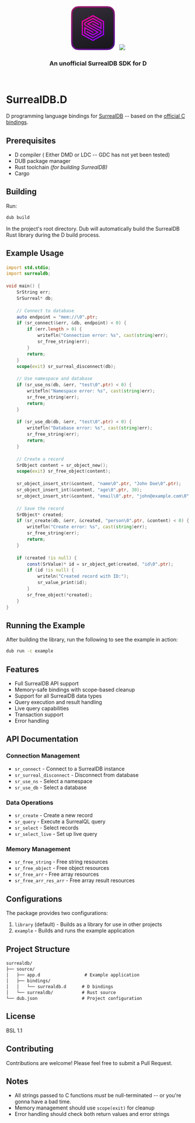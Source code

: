 <br>

<p align="center">
    <img width=120 src="https://raw.githubusercontent.com/surrealdb/icons/main/surreal.svg" />
    &nbsp;
    <img width=120 src="https://sqimages.nyc3.digitaloceanspaces.com/D.png" />
</p>


<h3 align="center">An unofficial SurrealDB SDK for D</h3>

<br>

# SurrealDB.D

D programming language bindings for [SurrealDB](https://surrealdb.com) -- based on the [official C bindings](https://github.com/surrealdb/surrealdb.c).

## Prerequisites

- D compiler ( Either DMD or LDC -- GDC has not yet been tested)
- DUB package manager
- Rust toolchain _(for building SurrealDB)_
- Cargo

## Building

Run:

```bash
dub build
```

In the project's root directory. Dub will automatically build the SurrealDB Rust library during the D build process.


## Example Usage

```d
import std.stdio;
import surrealdb;

void main() {
    SrString err;
    SrSurreal* db;
    
    // Connect to database
    auto endpoint = "mem://\0".ptr;
    if (sr_connect(&err, &db, endpoint) < 0) {
        if (err.length > 0) {
            writefln("Connection error: %s", cast(string)err);
            sr_free_string(err);
        }
        return;
    }
    scope(exit) sr_surreal_disconnect(db);

    // Use namespace and database
    if (sr_use_ns(db, &err, "test\0".ptr) < 0) {
        writefln("Namespace error: %s", cast(string)err);
        sr_free_string(err);
        return;
    }

    if (sr_use_db(db, &err, "test\0".ptr) < 0) {
        writefln("Database error: %s", cast(string)err);
        sr_free_string(err);
        return;
    }

    // Create a record
    SrObject content = sr_object_new();
    scope(exit) sr_free_object(content);

    sr_object_insert_str(&content, "name\0".ptr, "John Doe\0".ptr);
    sr_object_insert_int(&content, "age\0".ptr, 30);
    sr_object_insert_str(&content, "email\0".ptr, "john@example.com\0".ptr);

    // Save the record
    SrObject* created;
    if (sr_create(db, &err, &created, "person\0".ptr, &content) < 0) {
        writefln("Create error: %s", cast(string)err);
        sr_free_string(err);
        return;
    }

    if (created !is null) {
        const(SrValue)* id = sr_object_get(created, "id\0".ptr);
        if (id !is null) {
            writeln("Created record with ID:");
            sr_value_print(id);
        }
        sr_free_object(*created);
    }
}
```

## Running the Example

After building the library, run the following to see the example in action:

```bash
dub run -c example
```

## Features

- Full SurrealDB API support
- Memory-safe bindings with scope-based cleanup
- Support for all SurrealDB data types
- Query execution and result handling
- Live query capabilities
- Transaction support
- Error handling

## API Documentation

### Connection Management
- `sr_connect` - Connect to a SurrealDB instance
- `sr_surreal_disconnect` - Disconnect from database
- `sr_use_ns` - Select a namespace
- `sr_use_db` - Select a database

### Data Operations
- `sr_create` - Create a new record
- `sr_query` - Execute a SurrealQL query
- `sr_select` - Select records
- `sr_select_live` - Set up live query

### Memory Management
- `sr_free_string` - Free string resources
- `sr_free_object` - Free object resources
- `sr_free_arr` - Free array resources
- `sr_free_arr_res_arr` - Free array result resources

## Configurations

The package provides two configurations:

1. `library` (default) - Builds as a library for use in other projects
2. `example` - Builds and runs the example application

## Project Structure

```
surrealdb/
├── source/
│   ├── app.d                 # Example application
│   ├── bindings/
│   │   └── surrealdb.d      # D bindings
│   └── surrealdb/           # Rust source
└── dub.json                 # Project configuration
```

## License

BSL 1.1

## Contributing

Contributions are welcome! Please feel free to submit a Pull Request.

## Notes

- All strings passed to C functions _must_ be null-terminated -- or you're gonna have a bad time.
- Memory management should use `scope(exit)` for cleanup
- Error handling should check both return values and error strings
